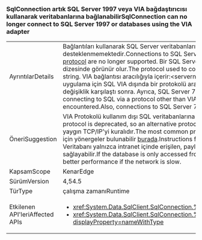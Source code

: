 ### <a name="sqlconnection-can-no-longer-connect-to-sql-server-1997-or-databases-using-the-via-adapter"></a><span data-ttu-id="728da-101">SqlConnection artık SQL Server 1997 veya VIA bağdaştırıcısı kullanarak veritabanlarına bağlanabilir</span><span class="sxs-lookup"><span data-stu-id="728da-101">SqlConnection can no longer connect to SQL Server 1997 or databases using the VIA adapter</span></span>

|   |   |
|---|---|
|<span data-ttu-id="728da-102">Ayrıntılar</span><span class="sxs-lookup"><span data-stu-id="728da-102">Details</span></span>|<span data-ttu-id="728da-103">Bağlantıları kullanarak SQL Server veritabanlarına [sanal arabirimi bağdaştırıcı (VIA) Protokolü](https://technet.microsoft.com/library/ms191229%28v=sql.105%29.aspx) artık desteklenmemektedir.</span><span class="sxs-lookup"><span data-stu-id="728da-103">Connections to SQL Server databases using the [Virtual Interface Adapter (VIA) protocol](https://technet.microsoft.com/library/ms191229%28v=sql.105%29.aspx) are no longer supported.</span></span> <span data-ttu-id="728da-104">Bir SQL Server veritabanına bağlanmak için kullanılan protokol bağlantı dizesinde görünür olur.</span><span class="sxs-lookup"><span data-stu-id="728da-104">The protocol used to connect to a SQL Server database is visible in the connection string.</span></span> <span data-ttu-id="728da-105">VIA bağlantısı aracılığıyla içerir:&lt;servername&gt;.</span><span class="sxs-lookup"><span data-stu-id="728da-105">A VIA connection will contain via:&lt;servername&gt;.</span></span> <span data-ttu-id="728da-106">Bu uygulama için SQL VIA dışında bir protokolü aracılığıyla bağlanıyor varsa (tcp: veya np: örneğin), en son değişiklik karşılaştı sonra. Ayrıca, SQL Server 7 (1997) bağlantıları artık desteklenmemektedir.</span><span class="sxs-lookup"><span data-stu-id="728da-106">If this app is connecting to SQL via a protocol other than VIA (tcp: or np: for example), then no breaking change will be encountered.Also, connections to SQL Server 7 (1997) are no longer supported.</span></span>|
|<span data-ttu-id="728da-107">Öneri</span><span class="sxs-lookup"><span data-stu-id="728da-107">Suggestion</span></span>|<span data-ttu-id="728da-108">VIA Protokolü kullanım dışı SQL veritabanlarına bağlanmak için bir alternatif Protokolü kullanılmalıdır.</span><span class="sxs-lookup"><span data-stu-id="728da-108">The VIA protocol is deprecated, so an alternative protocol should be used to connect to SQL databases.</span></span> <span data-ttu-id="728da-109">Kullanılan en yaygın TCP/IP'yi kuralıdır.</span><span class="sxs-lookup"><span data-stu-id="728da-109">The most common protocol used is TCP/IP.</span></span> <span data-ttu-id="728da-110">TCP/IP protokolünün etkinleştirilmesi için yönergeler bulunabilir [burada](https://msdn.microsoft.com/library/bb909712.aspx).</span><span class="sxs-lookup"><span data-stu-id="728da-110">Instructions for enabling the TCP/IP protocol can be found [here](https://msdn.microsoft.com/library/bb909712.aspx).</span></span> <span data-ttu-id="728da-111">Veritabanı yalnızca intranet içinde erişilen, paylaşılan kanallar protokolü ağ yavaşsa daha iyi performans sağlayabilir.</span><span class="sxs-lookup"><span data-stu-id="728da-111">If the database is only accessed from within an intranet, the shared pipes protocol may provide better performance if the network is slow.</span></span>|
|<span data-ttu-id="728da-112">Kapsam</span><span class="sxs-lookup"><span data-stu-id="728da-112">Scope</span></span>|<span data-ttu-id="728da-113">Kenar</span><span class="sxs-lookup"><span data-stu-id="728da-113">Edge</span></span>|
|<span data-ttu-id="728da-114">Sürüm</span><span class="sxs-lookup"><span data-stu-id="728da-114">Version</span></span>|<span data-ttu-id="728da-115">4,5</span><span class="sxs-lookup"><span data-stu-id="728da-115">4.5</span></span>|
|<span data-ttu-id="728da-116">Tür</span><span class="sxs-lookup"><span data-stu-id="728da-116">Type</span></span>|<span data-ttu-id="728da-117">çalışma zamanı</span><span class="sxs-lookup"><span data-stu-id="728da-117">Runtime</span></span>|
|<span data-ttu-id="728da-118">Etkilenen API'leri</span><span class="sxs-lookup"><span data-stu-id="728da-118">Affected APIs</span></span>|<ul><li><xref:System.Data.SqlClient.SqlConnection.%23ctor(System.String)?displayProperty=nameWithType></li><li><xref:System.Data.SqlClient.SqlConnection.%23ctor(System.String,System.Data.SqlClient.SqlCredential)?displayProperty=nameWithType></li></ul>|


